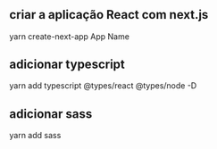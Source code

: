 #

## criar a aplicação React com next.js
yarn create-next-app App Name

## adicionar typescript
yarn add typescript @types/react @types/node -D

## adicionar sass
yarn add sass

